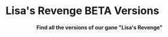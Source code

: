 <h1 align="certer">
Lisa's Revenge BETA Versions 
</h1>
<h4 align= "center"> Find all the versions of our gane "Lisa's Revenge" </h4>
